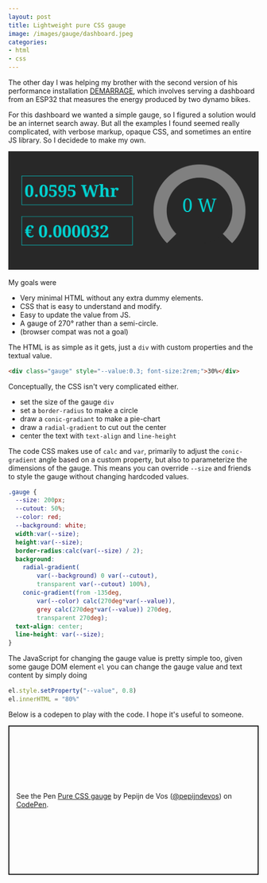 ```yaml
---
layout: post
title: Lightweight pure CSS gauge
image: /images/gauge/dashboard.jpeg
categories:
- html
- css
---
```


The other day I was helping my brother with the second version of his performance installation [DEMARRAGE](http://jurriaandevos.nl/demarrage/), which involves serving a dashboard from an ESP32 that measures the energy produced by two dynamo bikes.

For this dashboard we wanted a simple gauge, so I figured a solution would be an internet search away. But all the examples I found seemed really complicated, with verbose markup, opaque CSS, and sometimes an entire JS library. So I decidede to make my own.

![a dashboard showing a simple CSS gauge](/images/gauge/dashboard.jpeg)

My goals were

- Very minimal HTML without any extra dummy elements.
- CSS that is easy to understand and modify.
- Easy to update the value from JS.
- A gauge of 270&deg; rather than a semi-circle.
- (browser compat was not a goal)

The HTML is as simple as it gets, just a `div` with custom properties and the textual value. 

```html
<div class="gauge" style="--value:0.3; font-size:2rem;">30%</div>
```

Conceptually, the CSS isn't very complicated either.
- set the size of the gauge `div`
- set a `border-radius` to make a circle
- draw a `conic-gradiant` to make a pie-chart
- draw a `radial-gradient` to cut out the center
- center the text with `text-align` and `line-height`

The code CSS makes use of `calc` and `var`, primarily to adjust the `conic-gradient` angle based on a custom property, but also to parameterize the dimensions of the gauge. This means you can override `--size` and friends to style the gauge without changing hardcoded values.

```css
.gauge {
  --size: 200px;
  --cutout: 50%;
  --color: red;
  --background: white;
  width:var(--size);
  height:var(--size);
  border-radius:calc(var(--size) / 2);
  background:
    radial-gradient(
        var(--background) 0 var(--cutout),
        transparent var(--cutout) 100%),
    conic-gradient(from -135deg, 
        var(--color) calc(270deg*var(--value)),
        grey calc(270deg*var(--value)) 270deg, 
        transparent 270deg);
  text-align: center;
  line-height: var(--size);
}

```

The JavaScript for changing the gauge value is pretty simple too, given some gauge DOM element `el` you can change the gauge value and text content by simply doing

```js
el.style.setProperty("--value", 0.8)
el.innerHTML = "80%"
```

Below is a codepen to play with the code. I hope it's useful to someone.

<p class="codepen" data-height="300" data-default-tab="result" data-slug-hash="LYaYMWO" data-user="pepijndevos" style="height: 300px; box-sizing: border-box; display: flex; align-items: center; justify-content: center; border: 2px solid; margin: 1em 0; padding: 1em;">
  <span>See the Pen <a href="https://codepen.io/pepijndevos/pen/LYaYMWO">
  Pure CSS gauge</a> by Pepijn de Vos (<a href="https://codepen.io/pepijndevos">@pepijndevos</a>)
  on <a href="https://codepen.io">CodePen</a>.</span>
</p>
<script async src="https://cpwebassets.codepen.io/assets/embed/ei.js"></script>